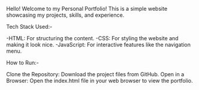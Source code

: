 Hello! Welcome to my Personal Portfolio! This is a simple website showcasing my projects, skills, and experience.

Tech Stack Used:-

-HTML: For structuring the content.
-CSS: For styling the website and making it look nice.
-JavaScript: For interactive features like the navigation menu.

How to Run:-

Clone the Repository: Download the project files from GitHub.
Open in a Browser: Open the index.html file in your web browser to view the portfolio.
